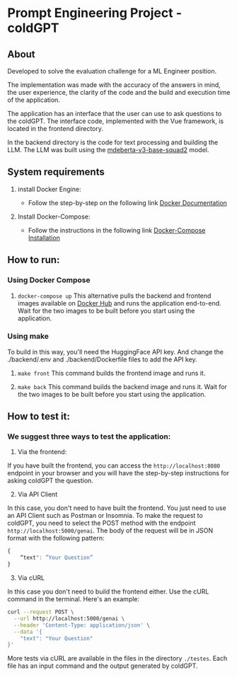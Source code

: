 # Prompt Engineering Project - coldGPT

## About
Developed to solve the evaluation challenge for a ML Engineer position.

The implementation was made with the accuracy of the answers in mind, the user experience, the clarity of the code and the build and execution time of the application.

The application has an interface that the user can use to ask questions to the coldGPT.
The interface code, implemented with the Vue framework, is located in the frontend directory.

In the backend directory is the code for text processing and building the LLM. The LLM was built using the [mdeberta-v3-base-squad2](https://huggingface.co/timpal0l/mdeberta-v3-base-squad2) model.

## System requirements
1. install Docker Engine:

    * Follow the step-by-step on the following link [Docker Documentation](https://docs.docker.com/engine/install/)

2. Install Docker-Compose:
    
    * Follow the instructions in the following link [Docker-Compose Installation](https://docs.docker.com/compose/install/standalone/)

## How to run:

### Using Docker Compose

1. `docker-compose up`
This alternative pulls the backend and frontend images available on [Docker Hub](https://hub.docker.com/r/danlawand/) and runs the application end-to-end.
Wait for the two images to be built before you start using the application.

### Using make
To build in this way, you'll need the HuggingFace API key.
And change the ./backend/.env and ./backend/Dockerfile files to add the API key.

1. `make front`
This command builds the frontend image and runs it.

2. `make back`
This command builds the backend image and runs it.
Wait for the two images to be built before you start using the application.

## How to test it:

### We suggest three ways to test the application:

1. Via the frontend:

If you have built the frontend, you can access the `http://localhost:8080` endpoint in your browser and you will have the step-by-step instructions for asking coldGPT the question.

2. Via API Client

In this case, you don't need to have built the frontend.
You just need to use an API Client such as Postman or Insomnia.
To make the request to coldGPT, you need to select the POST method with the endpoint `http://localhost:5000/genai`. The body of the request will be in JSON format with the following pattern:

```js
{
    “text": ”Your Question”
}
```

3. Via cURL

In this case you don't need to build the frontend either.
Use the cURL command in the terminal.
Here's an example:

```sh
curl --request POST \
  --url http://localhost:5000/genai \
  --header 'Content-Type: application/json' \
  --data '{
	"text": "Your Question"
}'
```

More tests via cURL are available in the files in the directory `./testes`.
Each file has an input command and the output generated by coldGPT.
